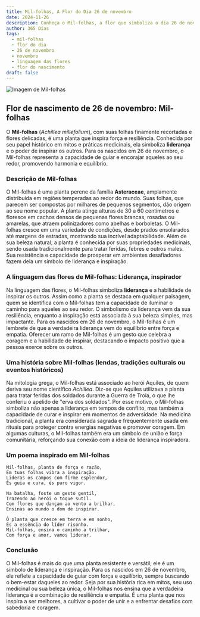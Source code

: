 ```yaml
---
title: Mil-folhas, A Flor do Dia 26 de novembro
date: 2024-11-26
description: Conheça o Mil-folhas, a flor que simboliza o dia 26 de novembro e seu significado 'Liderança, inspirador'. Explore a beleza e o simbolismo desta flor encantadora.
author: 365 Dias
tags:
  - mil-folhas
  - flor do dia
  - 26 de novembro
  - novembro
  - linguagem das flores
  - flor do nascimento
draft: false
---
```


![Imagem de Mil-folhas](https://cdn.pixabay.com/photo/2018/09/16/11/10/yarrow-plant-3681169_640.jpg#center)


## Flor de nascimento de 26 de novembro: Mil-folhas

O **Mil-folhas** (_Achillea millefolium_), com suas folhas finamente recortadas e flores delicadas, é uma planta que inspira força e resiliência. Conhecida por seu papel histórico em mitos e práticas medicinais, ela simboliza **liderança** e o poder de inspirar os outros. Para os nascidos em 26 de novembro, o Mil-folhas representa a capacidade de guiar e encorajar aqueles ao seu redor, promovendo harmonia e equilíbrio.

### Descrição de Mil-folhas

O Mil-folhas é uma planta perene da família **Asteraceae**, amplamente distribuída em regiões temperadas ao redor do mundo. Suas folhas, que parecem ser compostas por milhares de pequenos segmentos, dão origem ao seu nome popular. A planta atinge alturas de 30 a 60 centímetros e floresce em cachos densos de pequenas flores brancas, rosadas ou amarelas, que atraem polinizadores como abelhas e borboletas. O Mil-folhas cresce em uma variedade de condições, desde prados ensolarados até margens de estradas, mostrando sua incrível adaptabilidade. Além de sua beleza natural, a planta é conhecida por suas propriedades medicinais, sendo usada tradicionalmente para tratar feridas, febres e outros males. Sua resistência e capacidade de prosperar em ambientes desafiadores fazem dela um símbolo de liderança e inspiração.

### A linguagem das flores de Mil-folhas: Liderança, inspirador

Na linguagem das flores, o Mil-folhas simboliza **liderança** e a habilidade de inspirar os outros. Assim como a planta se destaca em qualquer paisagem, quem se identifica com o Mil-folhas tem a capacidade de iluminar o caminho para aqueles ao seu redor. O simbolismo da liderança vem da sua resiliência, enquanto a inspiração está associada à sua beleza simples, mas impactante. Para os nascidos em 26 de novembro, o Mil-folhas é um lembrete de que a verdadeira liderança vem do equilíbrio entre força e empatia. Oferecer um ramo de Mil-folhas é um gesto que celebra a coragem e a habilidade de inspirar, destacando o impacto positivo que a pessoa exerce sobre os outros.

### Uma história sobre Mil-folhas (lendas, tradições culturais ou eventos históricos)

Na mitologia grega, o Mil-folhas está associado ao herói Aquiles, de quem deriva seu nome científico _Achillea_. Diz-se que Aquiles utilizava a planta para tratar feridas dos soldados durante a Guerra de Troia, o que lhe conferiu o apelido de "erva dos soldados". Por esse motivo, o Mil-folhas simboliza não apenas a liderança em tempos de conflito, mas também a capacidade de curar e inspirar em momentos de adversidade. Na medicina tradicional, a planta era considerada sagrada e frequentemente usada em rituais para proteger contra energias negativas e promover coragem. Em algumas culturas, o Mil-folhas também era um símbolo de união e força comunitária, reforçando sua conexão com a ideia de liderança inspiradora.

### Um poema inspirado em Mil-folhas

```
Mil-folhas, planta de força e razão,  
Em tuas folhas vibra a inspiração.  
Lideras os campos com firme esplendor,  
És guia e cura, és puro vigor.  

Na batalha, foste um gesto gentil,  
Trazendo ao herói o toque sutil.  
Com flores que dançam ao vento a brilhar,  
Ensinas ao mundo o dom de inspirar.  

Ó planta que cresce em terra e em sonho,  
És a essência do líder risonho.  
Mil-folhas, ensina o caminho a trilhar,  
Com força e amor, vamos liderar.  
```

### Conclusão

O Mil-folhas é mais do que uma planta resistente e versátil; ele é um símbolo de liderança e inspiração. Para os nascidos em 26 de novembro, ele reflete a capacidade de guiar com força e equilíbrio, sempre buscando o bem-estar daqueles ao redor. Seja por sua história rica em mitos, seu uso medicinal ou sua beleza única, o Mil-folhas nos ensina que a verdadeira liderança é a combinação de resiliência e empatia. É uma planta que nos inspira a ser melhores, a cultivar o poder de unir e a enfrentar desafios com sabedoria e coragem.